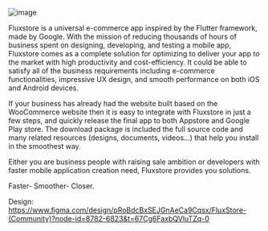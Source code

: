 ![image](https://github.com/user-attachments/assets/a4e06349-78ee-4eca-9c32-a82157325b62)

Fluxstore is a universal e-commerce app inspired by the Flutter framework, made by Google. With the mission of reducing thousands of hours of business spent on designing, developing, and testing a mobile app, Fluxstore comes as a complete solution for optimizing to deliver your app to the market with high productivity and cost-efficiency. It could be able to satisfy all of the business requirements including e-commerce functionalities, impressive UX design, and smooth performance on both iOS and Android devices.



If your business has already had the website built based on the WooCommerce website then it is easy to integrate with Fluxstore in just a few steps, and quickly release the final app to both Appstore and Google Play store. The download package is included the full source code and many related resources (designs, documents, videos…) that help you install in the smoothest way.



Either you are business people with raising sale ambition or developers with faster mobile application creation need, Fluxstore provides you solutions.

Faster- Smoother- Closer. 

Design: https://www.figma.com/design/pRoBdcBxSEJGnAeCa9Cqsx/FluxStore-(Community)?node-id=8782-6823&t=67Cg6FaxbQVluTZq-0
